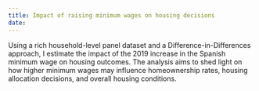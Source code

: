 ```yaml
---
title: Impact of raising minimum wages on housing decisions
date: 
---
```


Using a rich household-level panel dataset and a Difference-in-Differences approach, I estimate the impact of the 2019 increase in the Spanish minimum wage on housing outcomes. The analysis aims to shed light on how higher minimum wages may influence homeownership rates, housing allocation decisions, and overall housing conditions.
<!--more-->

